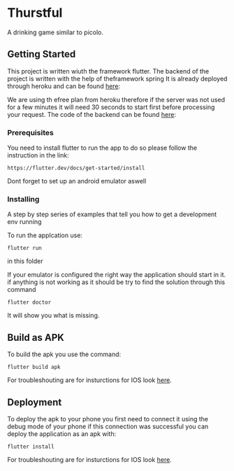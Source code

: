 # Thurstful

A drinking game similar to picolo.


## Getting Started

This project is written wiuth the framework flutter.
The backend of the project is written with the help of theframework spring
It is already deployed through heroku and can be found [here](https://springwicolo.herokuapp.com/
):

We are using th efree plan from heroku therefore if the server was 
not used for a few minutes it will need 30 seconds to start first before processing your request.
The code of the backend can be found [here](https://gitlab.com/mobile-anwendung/ma-server
):


### Prerequisites

You need to install flutter to run the app
to do so please follow the instruction in the link:
```
https://flutter.dev/docs/get-started/install
```
Dont forget to set up an android emulator aswell
### Installing

A step by step series of examples that tell you how to get a development env running

To run the applcation use: 
```
flutter run
```
in this folder

If your emulator is configured the right way the application should start in it.
if anything is not working as it should be try to find the solution through this command
```
flutter doctor
```
It will show you what is missing.
## Build as APK
To build the apk you use the command:
```
flutter build apk
```
For troubleshouting are for insturctions for IOS look [here](https://flutter.dev/docs/deployment/android
).
## Deployment
To deploy the apk to your phone you first need to connect it using the debug mode of your phone if this connection was successful 
you can deploy the application as an apk with:
```
flutter install
```
For troubleshouting are for insturctions for IOS look [here](https://flutter.dev/docs/deployment/android
).
